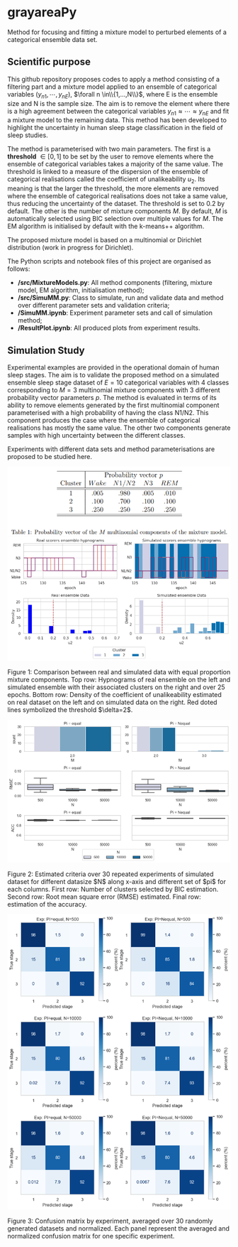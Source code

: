 # grayareaPy
Method for focusing and fitting a mixture model to perturbed elements of a categorical ensemble data set.

## Scientific purpose

This github repository proposes codes to apply a method consisting of a filtering part and a mixture model applied to an ensemble of categorical variables $(y_{n1},\cdots,y_{nE})$, $\forall n \in\\{1,...,N\\}$, where E is the ensemble size and N is the sample size. The aim is to remove the element where there is a high agreement between the categorical variables $y_{n1} \approx \cdots \approx y_{nE}$ and fit a mixture model to the remaining data. This method has been developed to highlight the uncertainty in human sleep stage classification in the field of sleep studies.

The method is parameterised with two main parameters. The first is a **threshold** $\in [0,1]$ to be set by the user to remove elements where the ensemble of categorical variables takes a majority of the same value. The threshold is linked to a measure of the dispersion of the ensemble of categorical realisations called the coefficient of unalikeability $u_2$. Its meaning is that the larger the threshold, the more elements are removed where the ensemble of categorical realisations does not take a same value, thus reducing the uncertainty of the dataset. The threshold is set to 0.2 by default. The other is the number of mixture components $M$. By default, $M$ is automatically selected using BIC selection over multiple values for $M$. The EM algorithm is initialised by default with the k-means++ algorithm.

The proposed mixture model is based on a multinomial or Dirichlet distribution (work in progress for Dirichlet). 

The Python scripts and notebook files of this project are organised as follows:
* **/src/MixtureModels.py**: All method components (filtering, mixture model, EM algorithm, initialisation method);
* **/src/SimuMM.py**: Class to simulate, run and validate data and method over different parameter sets and validation criteria;
* **/SimuMM.ipynb**: Experiment parameter sets and call of simulation method;
* **/ResultPlot.ipynb**: All produced plots from experiment results.

## Simulation Study

Experimental examples are provided in the operational domain of human sleep stages. The aim is to validate the proposed method on a simulated ensemble sleep stage dataset of $E=10$ categorical variables with 4 classes corresponding to $M=3$ multinomial mixture components with 3 different probability vector parameters $p$. The method is evaluated in terms of its ability to remove elements generated by the first multinomial component parameterised with a high probability of having the class N1/N2. This component produces the case where the ensemble of categorical realisations has mostly the same value. The other two components generate samples with high uncertainty between the different classes. 

Experiments with different data sets and method parameterisations are proposed to be studied here.

<div class="image-wrapper" >
    <img src="/figure/parameters_table.png" alt=""/>
</div>


<div class="image-wrapper" >
    <img src="/figure/IntroSimu.png" alt=""/>
  </a>
      <p class="image-caption">Figure 1: Comparison between real and simulated data with equal proportion mixture components. Top row: Hypnograms of real ensemble on the left and simulated ensemble with their associated clusters on the right and over 25 epochs. Bottom row: Density of the coefficient of unalikeability estimated on real dataset on the left and on simulated data on the right. Red doted lines symbolized the threshold $\delta=2$.</p>
</div>

<div class="image-wrapper" >
    <img src="/figure/SimuRes.png" alt=""/>
  </a>
      <p class="image-caption">Figure 2: Estimated criteria over 30 repeated experiments of simulated dataset for different datasize $N$ along x-axis and different set of $pi$ for each columns. First row: Number of clusters selected by BIC estimation. Second row: Root mean square error (RMSE) estimated. Final row: estimation of the accuracy.</p>
</div>

<div class="image-wrapper" >
    <img src="/figure/CMSIMU.png" alt=""/>
  </a>
      <p class="image-caption">Figure 3: Confusion matrix by experiment, averaged over 30 randomly generated datasets and normalized. Each panel represent the averaged and normalized confusion matrix for one specific experiment.</p>
</div>
